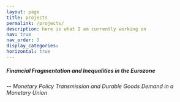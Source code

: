 ```yaml
---
layout: page
title: projects
permalink: /projects/
description: here is what I am currently working on
nav: true
nav_order: 3
display_categories: 
horizontal: true
---
```




#####  Financial Fragmentation and Inequalities in the Eurozone
###### -- Monetary Policy Transmission and Durable Goods Demand in a Monetary Union

